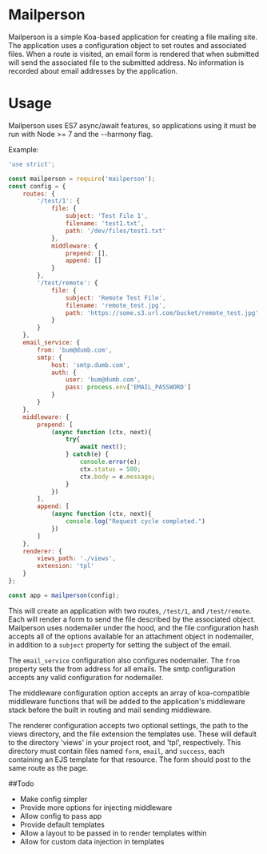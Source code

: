 # Mailperson

Mailperson is a simple Koa-based application for creating a file mailing site. The application uses a configuration object to set routes and associated files. When a route is visited, an email form is rendered that when submitted will send the associated file to the submitted address. No information is recorded about email addresses by the application. 

# Usage

Mailperson uses ES7 async/await features, so applications using it must be run with Node >= 7 and the --harmony flag. 

Example:

```javascript
'use strict';

const mailperson = require('mailperson');
const config = {
	routes: {
		'/test/1': { 
			file: {
				subject: 'Test File 1',
				filename: 'test1.txt',
				path: '/dev/files/test1.txt'
			},
			middleware: {
				prepend: [],
				append: []
			}
		},
		'/test/remote': {
			file: {
				subject: 'Remote Test File',
				filename: 'remote_test.jpg',
				path: 'https://some.s3.url.com/bucket/remote_test.jpg'
			}
		}
	},
	email_service: {
		from: 'bum@dumb.com',
		smtp: {
			host: 'smtp.dumb.com',
			auth: {
				user: 'bum@dumb.com',
				pass: process.env['EMAIL_PASSWORD']
			}
		}
	},
	middleware: {
		prepend: [
			(async function (ctx, next){
				try{
					await next();
				} catch(e) {
					console.error(e);
					ctx.status = 500;
					ctx.body = e.message;
				}
			})
		],
		append: [
			(async function (ctx, next){
				console.log("Request cycle completed.")
			})
		]
	},
	renderer: {
		views_path: './views',
		extension: 'tpl'
	}
};

const app = mailperson(config);

```

This will create an application with two routes, `/test/1`, and `/test/remote`. Each will render a form to send the file described by the associated object. Mailperson uses nodemailer under the hood, and the file configuration hash accepts all of the options available for an attachment object in nodemailer, in addition to a `subject` property for setting the subject of the email.

The `email_service` configuration also configures nodemailer. The `from` property sets the from address for all emails. The smtp configuration accepts any valid configuration for nodemailer.

The middleware configuration option accepts an array of koa-compatible middleware functions that will be added to the application's middleware stack before the built in routing and mail sending middleware.

The renderer configuration accepts two optional settings, the path to the views directory, and the file extension the templates use. These will default to the directory 'views' in your project root, and 'tpl', respectively. This directory must contain files named `form`, `email`, and `success`, each containing an EJS template for that resource. The form should post to the same route as the page.

##Todo

- Make config simpler
- Provide more options for injecting middleware
- Allow config to pass app
- Provide default templates
- Allow a layout to be passed in to render templates within
- Allow for custom data injection in templates

